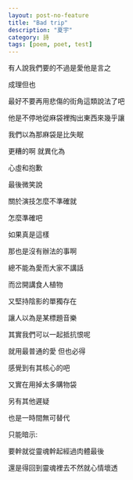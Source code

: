 ```yaml
---
layout: post-no-feature
title: "Bad trip"
description: "夏宇"
category: 詩
tags: [poem, poet, test]
---
```


有人說我們要的不過是愛他是言之

成理但也

最好不要再用悲傷的街角這類說法了吧

他是不停地從麻袋裡掏出東西來幾乎讓

我們以為那麻袋是比失眠

更糟的啊  就異化為

心虛和抱歉

最後微笑說

關於演技怎麼不準確就

怎麼準確吧

如果真是這樣

那也是沒有辦法的事啊

總不能為愛而大家不講話

而岔開講食人植物

又堅持陰影的單獨存在

讓人以為是某標題音樂

其實我們可以一起抵抗恨呢

就用最普通的愛  但也必得

感覺到有其核心的吧

又實在用掉太多購物袋

另有其他遲疑

也是一時間無可替代

只能暗示:

要幹就從靈魂幹起經過肉體最後

還是得回到靈魂裡去不然就心情壞透